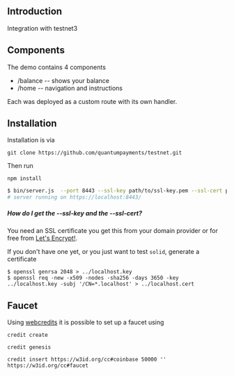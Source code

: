 ## Introduction

Integration with testnet3

## Components

The demo contains 4 components

* /balance -- shows your balance
* /home -- navigation and instructions

Each was deployed as a custom route with its own handler.  

## Installation

Installation is via

    git clone https://github.com/quantumpayments/testnet.git

Then run

    npm install


```bash
$ bin/server.js  --port 8443 --ssl-key path/to/ssl-key.pem --ssl-cert path/to/ssl-cert.pem
# server running on https://localhost:8443/
```

##### How do I get the --ssl-key and the --ssl-cert?
You need an SSL certificate you get this from your domain provider or for free from [Let's Encrypt!](https://letsencrypt.org/getting-started/).

If you don't have one yet, or you just want to test `solid`, generate a certificate
```
$ openssl genrsa 2048 > ../localhost.key
$ openssl req -new -x509 -nodes -sha256 -days 3650 -key ../localhost.key -subj '/CN=*.localhost' > ../localhost.cert
```

## Faucet

Using [webcredits](https://webcredits.org/) it is possible to set up a faucet using

    credit create

    credit genesis

    credit insert https://w3id.org/cc#coinbase 50000 '' https://w3id.org/cc#faucet
